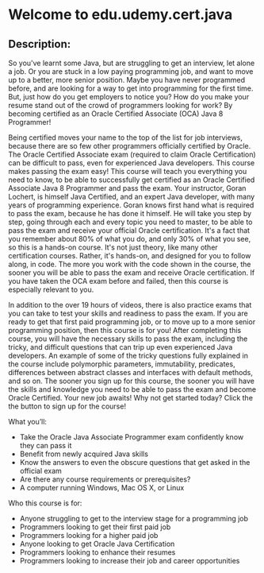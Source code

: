 # Welcome to edu.udemy.cert.java


## Description: 

So you've learnt some Java, but are struggling to get an interview, 
let alone a job. Or you are stuck in a low paying programming job, and want to 
move up to a better, more senior position. Maybe you have never programmed 
before, and are looking for a way to get into programming for the first time. 
But, just how do you get employers to notice you? How do you make your resume 
stand out of the crowd of programmers looking for work? By becoming certified as 
an Oracle Certified Associate (OCA) Java 8 Programmer! 

Being certified moves your name to the top of the list for job interviews, 
because there are so few other programmers officially certified by Oracle. The 
Oracle Certified Associate exam (required to claim Oracle Certification) can be 
difficult to pass, even for experienced Java developers. This course makes 
passing the exam easy! This course will teach you everything you need to know, 
to be able to successfully get certified as an Oracle Certified Associate Java 8 
Programmer and pass the exam. Your instructor, Goran Lochert, is himself Java 
Certified, and an expert Java developer, with many years of programming 
experience. Goran knows first hand what is required to pass the exam, because he 
has done it himself. He will take you step by step, going through each and every 
topic you need to master, to be able to pass the exam and receive your official 
Oracle certification. It's a fact that you remember about 80% of what you do, 
and only 30% of what you see, so this is a hands-on course. It's not just 
theory, like many other certification courses. Rather, it's hands-on, and 
designed for you to follow along, in code. The more you work with the code shown 
in the course, the sooner you will be able to pass the exam and receive Oracle 
certification. If you have taken the OCA exam before and failed, then this 
course is especially relevant to you. 

In addition to the over 19 hours of videos, there is also practice exams that 
you can take to test your skills and readiness to pass the exam. If you are 
ready to get that first paid programming job, or to move up to a more senior 
programming position, then this course is for you! After completing this course, 
you will have the necessary skills to pass the exam, including the tricky, and 
difficult questions that can trip up even experienced Java developers. An 
example of some of the tricky questions fully explained in the course include 
polymorphic parameters, immutability, predicates, differences between abstract 
classes and interfaces with default methods, and so on. The sooner you sign up 
for this course, the sooner you will have the skills and knowledge you need to 
be able to pass the exam and become Oracle Certified. Your new job awaits! Why 
not get started today? Click the the button to sign up for the course! 

What you’ll:
- Take the Oracle Java Associate Programmer exam confidently know they can pass it
- Benefit from newly acquired Java skills
- Know the answers to even the obscure questions that get asked in the official exam
- Are there any course requirements or prerequisites?
- A computer running Windows, Mac OS X, or Linux

Who this course is for:
- Anyone struggling to get to the interview stage for a programming job
- Programmers looking to get their first paid job
- Programmers looking for a higher paid job
- Anyone looking to get Oracle Java Certification
- Programmers looking to enhance their resumes
- Programmers looking to increase their job and career opportunities